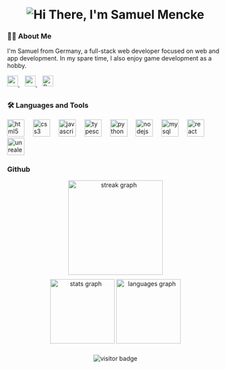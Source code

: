 <h1 align="center">
  <img src="https://readme-typing-svg.herokuapp.com/?font=Righteous&size=45&center=true&vCenter=true&width=600&height=80&duration=4000&lines=Hi+There!+I'm+Samuel+Mencke!" alt="Hi There, I'm Samuel Mencke" />
</h1>

###

<h3 align="left">👩‍💻 About Me</h3>

<p align="left" style="margin-bottom: 15px;">
  I'm Samuel from Germany, a full-stack web developer focused on web and app development. In my spare time, I also enjoy game development as a hobby.
</p>

<div align="left" style="margin-bottom: 30px;">
  <a href="mailto:samuelmencke31@gmail.com" target="_blank" style="margin-right: 12px;">
    <img src="https://img.shields.io/static/v1?message=Gmail&logo=gmail&color=D14836&logoColor=white&style=for-the-badge" height="25" alt="gmail logo" />
  </a>
  <a href="https://codepen.io/Samuel-Mencke" target="_blank" style="margin-right: 12px;">
    <img src="https://img.shields.io/static/v1?message=Codepen&logo=codepen&color=000000&logoColor=white&style=for-the-badge" height="25" alt="codepen logo" />
  </a>
  <a href="https://samuel-mencke.github.io/" target="_blank">
    <img src="https://img.shields.io/badge/Mein%20Portfolio-Visit-blue?style=for-the-badge&logo=github" alt="Portfolio" height="25" />
  </a>
</div>

###

<h3 align="left">🛠 Languages and Tools</h3>

<div align="left" style="margin-top: 10px;">
  <img src="https://cdn.jsdelivr.net/gh/devicons/devicon/icons/html5/html5-original.svg" height="40" alt="html5 logo" />
  <img width="12" />
  <img src="https://cdn.jsdelivr.net/gh/devicons/devicon/icons/css3/css3-original.svg" height="40" alt="css3 logo" />
  <img width="12" />
  <img src="https://cdn.jsdelivr.net/gh/devicons/devicon/icons/javascript/javascript-original.svg" height="40" alt="javascript logo" />
  <img width="12" />
  <img src="https://cdn.jsdelivr.net/gh/devicons/devicon/icons/typescript/typescript-original.svg" height="40" alt="typescript logo" />
  <img width="12" />
  <img src="https://cdn.jsdelivr.net/gh/devicons/devicon/icons/python/python-original.svg" height="40" alt="python logo" />
  <img width="12" />
  <img src="https://cdn.jsdelivr.net/gh/devicons/devicon/icons/nodejs/nodejs-original.svg" height="40" alt="nodejs logo" />
  <img width="12" />
  <img src="https://cdn.jsdelivr.net/gh/devicons/devicon/icons/mysql/mysql-original.svg" height="40" alt="mysql logo" />
  <img width="12" />
  <img src="https://cdn.jsdelivr.net/gh/devicons/devicon/icons/react/react-original.svg" height="40" alt="react logo" />
  <img width="12" />
  <img src="https://cdn.jsdelivr.net/gh/devicons/devicon/icons/unrealengine/unrealengine-original.svg" height="40" alt="unrealengine logo" />
</div>

###

<h3 align="left">Github</h3>

<div align="center" style="margin-top: 10px;">
  <img src="https://streak-stats.demolab.com?user=Samuel-Mencke&locale=en&mode=daily&theme=dark&hide_border=false&border_radius=5&order=3" height="220" alt="streak graph" />
</div>

<div align="center" style="margin-top: 10px;">
  <img src="https://github-readme-stats.vercel.app/api?username=Samuel-Mencke&show_icons=true&include_all_commits=true&count_private=true&theme=dracula&locale=en&hide_border=false&order=1" height="150" alt="stats graph" />
  <img src="https://github-readme-stats.vercel.app/api/top-langs?username=Samuel-Mencke&layout=compact&card_width=320&langs_count=5&theme=dracula&locale=en&hide_border=false&order=2" height="150" alt="languages graph" />
</div>

###

<div align="center" style="margin-top: 10px;">
  <img src="https://visitor-badge.laobi.icu/badge?page_id=Samuel-Mencke.Samuel-Mencke" alt="visitor badge" />
</div>
